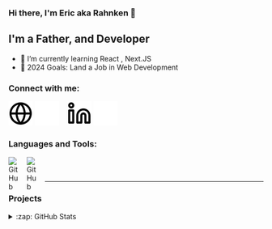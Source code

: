 ### Hi there, I'm Eric aka Rahnken 👋

## I'm a Father, and Developer

- 🌱 I’m currently learning React , Next.JS
- 🥅 2024 Goals: Land a Job in Web Development

### Connect with me:

[//]: # "// TODO: Retarget this link to portfolio website */"

[![website](./img/globe-light.svg)](https://donnellydev.ca)
[![website](./img/globe-dark.svg)](https://donnellydev.ca)
&nbsp;&nbsp;
[![linkedin](./img/linkedin-light.svg)](https://linkedin.com/in/erdonnelly#gh-light-mode-only)
[![linkedin](./img/linkedin-dark.svg)](https://linkedin.com/in/erdonnelly#gh-dark-mode-only)

### Languages and Tools:

<!-- React, Java, Javascript/Typescript, SQL, HTML, CSS,Swift, Kotlin   -->
<!-- Mongo DB , Github, Trello, Jira ,Prisma  -->

[<img align="left" alt="GitHub" width="26px" src="https://user-images.githubusercontent.com/3369400/139447912-e0f43f33-6d9f-45f8-be46-2df5bbc91289.png" style="padding-right:10px;" />][github]
[<img align="left" alt="GitHub" width="26px" src="https://user-images.githubusercontent.com/3369400/139448065-39a229ba-4b06-434b-bc67-616e2ed80c8f.png" style="padding-right:10px;" />][github]

<br />
<br />

---

### Projects

<!--
 - hackathon
 - Lord of the Forms
 - AoC 2023
 - Meal Plans
 - Life Tracker
 - Assignment 3 - MDEV 1004 ( GroupofFourMDEV)
 - Assignment 2 - MDEV 1005 ( GroupofFourMDEV)
-->

<details>
  <summary>:zap: GitHub Stats</summary>

  <img alt="Rahnken's GitHub Stats" src="https://github-readme-stats.vercel.app/api?username=rahnken&show_icons=true&hide_border=true&title_color=ff652f&icon_color=FFE400&bg_color=09131B&text_color=ffffff&border_color=0c1a25" />

</details>

[website]: https://donnellydev.ca
[linkedin]: https://linkedin.com/in/erdonnelly
[github]: https://github.com/rahnken
